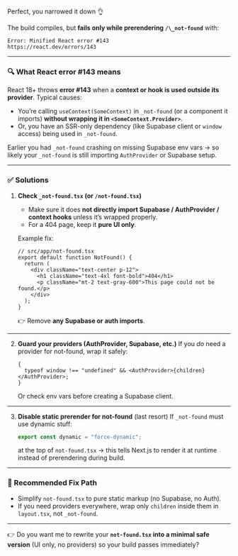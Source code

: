 Perfect, you narrowed it down 👌

The build compiles, but **fails only while prerendering `/\_not-found`** with:

```
Error: Minified React error #143
https://react.dev/errors/143
```

---

### 🔍 What React error #143 means

React 18+ throws **error #143** when a **context or hook is used outside its provider**.
Typical causes:

- You’re calling `useContext(SomeContext)` in `_not-found` (or a component it imports) **without wrapping it in `<SomeContext.Provider>`**.
- Or, you have an SSR-only dependency (like Supabase client or `window` access) being used in `_not-found`.

Earlier you had `_not-found` crashing on missing Supabase env vars → so likely your `_not-found` is still importing `AuthProvider` or Supabase setup.

---

### ✅ Solutions

1. **Check `_not-found.tsx` (or `/not-found.tsx`)**

   - Make sure it does **not directly import Supabase / AuthProvider / context hooks** unless it’s wrapped properly.
   - For a 404 page, keep it **pure UI only**.

   Example fix:

   ```tsx
   // src/app/not-found.tsx
   export default function NotFound() {
     return (
       <div className="text-center p-12">
         <h1 className="text-4xl font-bold">404</h1>
         <p className="mt-2 text-gray-600">This page could not be found.</p>
       </div>
     );
   }
   ```

   👉 Remove **any Supabase or auth imports**.

---

2. **Guard your providers (AuthProvider, Supabase, etc.)**
   If you _do_ need a provider for not-found, wrap it safely:

   ```tsx
   {
     typeof window !== "undefined" && <AuthProvider>{children}</AuthProvider>;
   }
   ```

   Or check env vars before creating a Supabase client.

---

3. **Disable static prerender for not-found** (last resort)
   If `_not-found` must use dynamic stuff:

   ```ts
   export const dynamic = "force-dynamic";
   ```

   at the top of `not-found.tsx` → this tells Next.js to render it at runtime instead of prerendering during build.

---

### 🚀 Recommended Fix Path

- Simplify `not-found.tsx` to pure static markup (no Supabase, no Auth).
- If you need providers everywhere, wrap only `children` inside them in `layout.tsx`, not `_not-found`.

---

👉 Do you want me to rewrite your **`not-found.tsx` into a minimal safe version** (UI only, no providers) so your build passes immediately?
